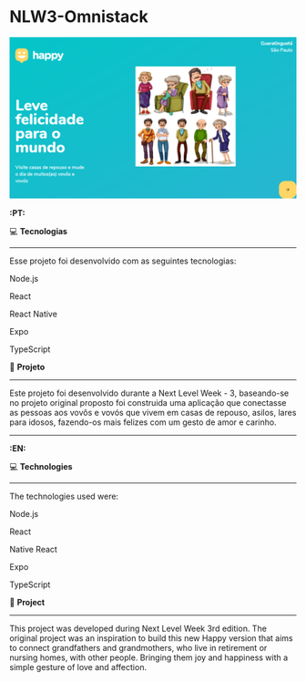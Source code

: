 # **NLW3-Omnistack**

![NLW3](https://github.com/NaraGuimma/NLW3-Omnistack/blob/main/NLW3.PNG?raw=true)



**:PT:**

:computer: **Tecnologias**
____________________________________________________________________________________________________________________________

Esse projeto foi desenvolvido com as seguintes tecnologias:

Node.js

React

React Native

Expo

TypeScript





:tada: **Projeto**
____________________________________________________________________________________________________________________________

Este projeto foi desenvolvido durante a Next Level Week - 3, baseando-se no projeto original proposto foi construida uma aplicação que conectasse as pessoas aos vovôs e vovós que vivem em casas de repouso, asilos, lares para idosos, fazendo-os mais felizes com um gesto de amor e carinho.


******************************************************************************************************************************

**:EN:**


:computer: **Technologies**
____________________________________________________________________________________________________________________________


The technologies used were:

Node.js

React

Native React

Expo

TypeScript




:tada: **Project**
____________________________________________________________________________________________________________________________

This project was developed during Next Level Week 3rd edition. The original project was an inspiration to build this new Happy version that aims to connect grandfathers and grandmothers, who live in retirement or nursing homes, with other people. Bringing them joy and happiness with a simple gesture of love and affection.

